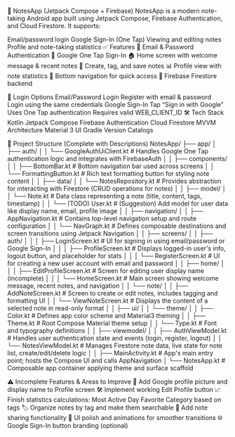 📒 NotesApp (Jetpack Compose + Firebase)
NotesApp is a modern note-taking Android app built using Jetpack Compose, Firebase Authentication, and Cloud Firestore. It supports:

Email/password login
Google Sign-In (One Tap)
Viewing and editing notes
Profile and note-taking statistics
✅ Features
🔐 Email & Password Authentication
🔑 Google One Tap Sign-In
🏠 Home screen with welcome message & recent notes
📝 Create, tag, and save notes
📊 Profile view with note statistics
🧭 Bottom navigation for quick access
💾 Firebase Firestore backend


🔐 Login Options
Email/Password Login
Register with email & password
Login using the same credentials
Google Sign-In
Tap “Sign in with Google”
Uses One Tap authentication
Requires valid WEB_CLIENT_ID
🛠 Tech Stack
Kotlin
Jetpack Compose
Firebase Authentication
Cloud Firestore
MVVM Architecture
Material 3 UI
Gradle Version Catalogs


📁 Project Structure (Complete with Descriptions)
NotesApp/
├── app/
│   ├── auth/
│   │   └── GoogleAuthUiClient.kt       # Handles Google One Tap authentication logic and integrates with FirebaseAuth
│
│   ├── components/
│   │   ├── BottomBar.kt                # Bottom navigation bar used across screens
│   │   └── FormattingButton.kt         # Rich text formatting button for styling note content
│
│   ├── data/
│   │   └── NotesRepository.kt          # Provides abstraction for interacting with Firestore (CRUD operations for notes)
│
│   ├── model/
│   │   └── Note.kt                     # Data class representing a note (title, content, tags, timestamp)
│   │   └── (TODO) User.kt              # (Suggestion) Add model for user data like display name, email, profile image
│
│   ├── navigation/
│   │   ├── AppNavigation.kt            # Contains top-level navigation setup and route configuration
│   │   └── NavGraph.kt                 # Defines composable destinations and screen transitions using Jetpack Navigation
│
│   ├── screens/
│   │   ├── auth/
│   │   │   ├── LoginScreen.kt          # UI for signing in using email/password or Google Sign-In
│   │   │   ├── ProfileScreen.kt        # Displays logged-in user's info, logout button, and placeholder for stats
│   │   │   └── RegisterScreen.kt       # UI for creating a new user account with email and password
│   │   ├── home/
│   │   │   ├── EditProfileScreen.kt    # Screen for editing user display name (incomplete)
│   │   │   └── HomeScreen.kt           # Main screen showing welcome message, recent notes, and navigation
│   │   └── note/
│   │       ├── AddNoteScreen.kt        # Screen to create or edit notes, includes tagging and formatting UI
│   │       └── ViewNoteScreen.kt       # Displays the content of a selected note in read-only format
│
│   ├── ui/
│   │   └── theme/
│   │       ├── Color.kt                # Defines app color scheme and Material3 theming
│   │       ├── Theme.kt                # Root Compose Material theme setup
│   │       └── Type.kt                 # Font and typography definitions
│
│   ├── viewmodel/
│   │   ├── AuthViewModel.kt            # Handles user authentication state and events (login, register, logout)
│   │   └── NotesViewModel.kt           # Manages Firestore note data, live state for note list, create/edit/delete logic
│
│   ├── MainActivity.kt                 # App's main entry point; hosts the Compose UI and calls AppNavigation
│   └── NotesApp.kt                     # Composable app container applying theme and surface scaffold



⚠️ Incomplete Features & Areas to Improve
👤 Add Google profile picture and display name to Profile screen
🛠 Implement working Edit Profile button
📈 Finish statistics calculations:
Most Active Day
Favorite Category based on tags
🏷 Organize notes by tag and make them searchable
💬 Add note sharing functionality
🧽 UI polish and animations for smoother transitions
🌐 Google Sign-In button branding (optional)
